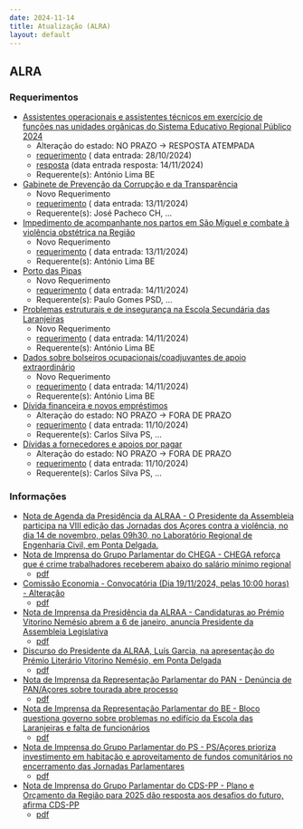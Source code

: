 ```yaml
---
date: 2024-11-14
title: Atualização (ALRA)
layout: default
---
```

## ALRA

### Requerimentos

* [Assistentes operacionais e assistentes técnicos em exercício de funções nas unidades orgânicas do Sistema Educativo Regional Público 2024](http://base.alra.pt:82/4DACTION/w_pesquisa_registo/4/8573)
  * Alteração do estado: NO PRAZO → RESPOSTA ATEMPADA
  * [requerimento](http://base.alra.pt:82/Doc_Req/XIIIreque192.pdf) ( data entrada: 28/10/2024)
  * [resposta](http://base.alra.pt:82/Doc_Req/XIIIrequeresp192.pdf) (data entrada resposta: 14/11/2024)
  * Requerente(s): António Lima BE
* [Gabinete de Prevenção da Corrupção e da Transparência](http://base.alra.pt:82/4DACTION/w_pesquisa_registo/4/8600)
  * Novo Requerimento
  * [requerimento](http://base.alra.pt:82/Doc_Req/XIIIreque209.pdf) ( data entrada: 13/11/2024)
  * Requerente(s): José Pacheco CH, ...
* [Impedimento de acompanhante nos partos em São Miguel e combate à violência obstétrica na Região](http://base.alra.pt:82/4DACTION/w_pesquisa_registo/4/8601)
  * Novo Requerimento
  * [requerimento](http://base.alra.pt:82/Doc_Req/XIIIreque210.pdf) ( data entrada: 13/11/2024)
  * Requerente(s): António Lima BE
* [Porto das Pipas](http://base.alra.pt:82/4DACTION/w_pesquisa_registo/4/8603)
  * Novo Requerimento
  * [requerimento](http://base.alra.pt:82/Doc_Req/XIIIreque211.pdf) ( data entrada: 14/11/2024)
  * Requerente(s): Paulo Gomes PSD, ...
* [Problemas estruturais e de insegurança na Escola Secundária das Laranjeiras](http://base.alra.pt:82/4DACTION/w_pesquisa_registo/4/8604)
  * Novo Requerimento
  * [requerimento](http://base.alra.pt:82/Doc_Req/XIIIreque212.pdf) ( data entrada: 14/11/2024)
  * Requerente(s): António Lima BE
* [Dados sobre bolseiros ocupacionais/coadjuvantes de apoio extraordinário](http://base.alra.pt:82/4DACTION/w_pesquisa_registo/4/8605)
  * Novo Requerimento
  * [requerimento](http://base.alra.pt:82/Doc_Req/XIIIreque213.pdf) ( data entrada: 14/11/2024)
  * Requerente(s): António Lima BE
* [Dívida financeira e novos empréstimos](http://base.alra.pt:82/4DACTION/w_pesquisa_registo/4/8549)
  * Alteração do estado: NO PRAZO → FORA DE PRAZO
  * [requerimento](http://base.alra.pt:82/Doc_Req/XIIIreque177.pdf) ( data entrada: 11/10/2024)
  * Requerente(s): Carlos Silva PS, ...
* [Dívidas a fornecedores e apoios por pagar](http://base.alra.pt:82/4DACTION/w_pesquisa_registo/4/8550)
  * Alteração do estado: NO PRAZO → FORA DE PRAZO
  * [requerimento](http://base.alra.pt:82/Doc_Req/XIIIreque178.pdf) ( data entrada: 11/10/2024)
  * Requerente(s): Carlos Silva PS, ...

### Informações

* [Nota de Agenda da Presidência da ALRAA - O Presidente da Assembleia participa na VIII edição das Jornadas dos Açores contra a violência, no dia 14 de novembro, pelas 09h30, no Laboratório Regional de Engenharia Civil, em Ponta Delgada.](http://base.alra.pt:82/4DACTION/w_pesquisa_registo/8/20610)
* [Nota de Imprensa do Grupo Parlamentar do CHEGA - CHEGA reforça que é crime trabalhadores receberem abaixo do salário mínimo regional](http://base.alra.pt:82/4DACTION/w_pesquisa_registo/8/20611)
  * [pdf](http://base.alra.pt:82/Doc_Noticias/NI20611.pdf)
* [Comissão Economia - Convocatória (Dia 19/11/2024, pelas 10:00 horas) - Alteração](http://base.alra.pt:82/4DACTION/w_pesquisa_registo/8/20612)
  * [pdf](http://base.alra.pt:82/Doc_Noticias/NI20612.pdf)
* [Nota de Imprensa da Presidência da ALRAA - Candidaturas ao Prémio Vitorino Nemésio abrem a 6 de janeiro, anuncia Presidente da Assembleia Legislativa](http://base.alra.pt:82/4DACTION/w_pesquisa_registo/8/20613)
  * [pdf](http://base.alra.pt:82/Doc_Noticias/NI20613.pdf)
* [Discurso do Presidente da ALRAA, Luís Garcia, na apresentação do Prémio Literário Vitorino Nemésio, em Ponta Delgada](http://base.alra.pt:82/4DACTION/w_pesquisa_registo/8/20614)
  * [pdf](http://base.alra.pt:82/Doc_Noticias/NI20614.pdf)
* [Nota de Imprensa da Representação Parlamentar do PAN - Denúncia de PAN/Açores sobre tourada abre processo](http://base.alra.pt:82/4DACTION/w_pesquisa_registo/8/20615)
  * [pdf](http://base.alra.pt:82/Doc_Noticias/NI20615.pdf)
* [Nota de Imprensa da Representação Parlamentar do BE - Bloco questiona governo sobre problemas no edifício da Escola das Laranjeiras e falta de funcionários](http://base.alra.pt:82/4DACTION/w_pesquisa_registo/8/20616)
  * [pdf](http://base.alra.pt:82/Doc_Noticias/NI20616.pdf)
* [Nota de Imprensa do Grupo Parlamentar do PS - PS/Açores prioriza investimento em habitação e aproveitamento de fundos comunitários no encerramento das Jornadas Parlamentares](http://base.alra.pt:82/4DACTION/w_pesquisa_registo/8/20617)
  * [pdf](http://base.alra.pt:82/Doc_Noticias/NI20617.pdf)
* [Nota de Imprensa do Grupo Parlamentar do CDS-PP - Plano e Orçamento da Região para 2025 dão resposta aos desafios do futuro, afirma CDS-PP](http://base.alra.pt:82/4DACTION/w_pesquisa_registo/8/20618)
  * [pdf](http://base.alra.pt:82/Doc_Noticias/NI20618.pdf)
